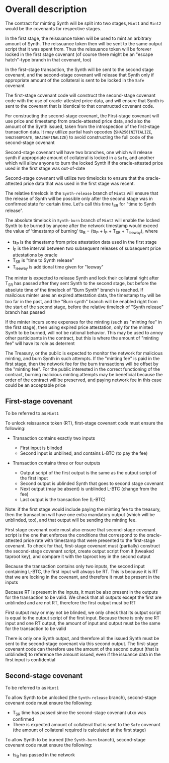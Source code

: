 # Overall description

The contract for minting Synth will be split into two stages, `Mint1` and `Mint2` would be
the covenants for respective stages.

In the first stage, the reissuance token will be used to mint an arbitrary amount of Synth.
The reissuance token then will be sent to the same output script that it was spent from.
Thus the reissuance token will be forever locked in the first stage covenant (of course
there might be an "escape hatch"-type branch in that covenant, too)

In the first-stage transaction, the Synth will be sent to the second stage covenant, and
the second-stage covenant will release that Synth only if appropriate amount of the
collateral is sent to be locked in the `Safe` covenant

The first-stage covenant code will construct the second-stage covenant code with the use
of oracle-attested price data, and will ensure that Synth is sent to the covenant that is
identical to that constructed covenant code.

For constructing the second-stage covenant, the First-stage covenant will use price
and timestamp from oracle-attested price data, and also the amount of the Synth issued,
taken from the introspection of the first-stage transaction data. It may utilize partial
hash opcodes (`SHA256INITIALIZE`, `SHA256UPDATE`, `SHA256FINALIZE`) to avoid constructing
the full code of the second-stage covenant

Second-stage covenant will have two branches, one which will release synth if appropriate
amount of collateral is locked in a `Safe`, and another which will allow anyone to burn the
locked Synth if the oracle-attested price used in the first stage was out-of-date

Second-stage covenant will utilize two timelocks to ensure that the oracle-attested price
data that was used in the first stage was recent.

The relative timelock in the `Synth-release` branch of `Mint2` will ensure that the release
of Synth will be possible only after the second stage was in confirmed state for certain time.
Let's call this time t<sub>SR</sub> for "time to Synth release".

The absolute timelock in `Synth-burn` branch of `Mint2` will enable the locked Synth to be burned
by anyone after the network timestamp would exceed the value of 'timestamp of burning'
ts<sub>B</sub> = (ts<sub>P</sub> + I<sub>P</sub> + T<sub>SR</sub> + T<sub>leeway</sub>), where

- ts<sub>P</sub> is the timestamp from price attestation data used in the first stage
- I<sub>P</sub> is the interval between two subsequent releases of subsequent price attestations by oracle
- T<sub>SR</sub> is "time to Synth release"
- T<sub>leeway</sub> is additional time given for "leeway"

The minter is expected to release Synth and lock their collateral right after T<sub>SR</sub> has passed
after they sent Synth to the second stage, but before the absolute time of the timelock of
"Burn Synth" branch is reached. If mailcious minter uses an expired attestation data, the
timestamp ts<sub>P</sub> will be too far in the past, and the "Burn synth" branch will be enabled right
from the start of the second stage, before the relative timelock of "Synth release" branch
has passed

If the minter incurs some expenses for the minting (such as "minting fee" in the first stage),
then using expired price attestation, only for the minted Synth to be burned, will not be rational
behavior. This may be used to annoy other participants in the contract, but this is where the
amount of "minting fee" will have its role as deterrent

The Treasury, or the public is expected to monitor the network for malicious minting, and burn
Synth in such attempts. If the "minting fee" is paid in the first stage, then the network fee
for the burn transactions will be offset by the "minting fee". For the public interested in the
correct functioning of the contract, burning malicious minting attempts may be beneficial because
the order of the contract will be preserved, and paying network fee in this case could be an
acceptable price

## First-stage covenant

To be referred to as `Mint1`

To unlock reissuance token (RT), first-stage covenant code must ensure the following:

- Transaction contains exactly two inputs
  * First input is blinded
  * Second input is unblined, and contains L-BTC (to pay the fee)

- Transaction contains three or four outputs
  * Output script of the first output is the same as the output script of the first input
  * Second output is ublinded Synth that goes to second stage covenant
  * Next output (may be absent) is unblinded L-BTC (change from the fee)
  * Last output is the transaction fee (L-BTC)

Note: if the first stage would include paying the minting fee to the treasury, then the transaction
will have one extra mandatory output (which will be unblinded, too), and that output will be sending
the minting fee.

First stage covenant code must also ensure that second-stage covenant script is the one
that enforces the conditions that correspond to the oracle-attested price rate with timestamp that
were presented to the first-stage covenant. To check for that, first-stage covenant must (partially)
construct the second-stage covenant script, create output script from it (tweaked taproot key),
and compare it with the taproot key in the second output

Because the transaction contains only two inputs, the second input containing L-BTC, the first input
will always be RT. This is because it is RT that we are locking in the covenant, and therefore
it must be present in the inputs

Because RT is present in the inputs, it must be also present in the outputs for the transaction
to be valid. We check that all outputs except the first are unblinded and are not RT, therefore
the first output must be RT

First output may or may not be blinded, we only check that its output script is equal to the output
script of the first input. Because there is only one RT input and one RT output, the amount of
input and output must be the same for the transaction to be valid

There is only one Synth output, and therefore all the issued Synth must be sent to the second-stage
covenant via this second output. The first-stage covenant code can therefore use the amount of
the second output (that is unblinded) to reference the amount issued, even if the issuance data
in the first input is confidential

## Second-stage covenant

To be referred to as `Mint1`

To allow Synth to be unlocked (the `Synth-release` branch), second-stage covenant code must ensure
the following:

- T<sub>SR</sub> time has passed since the second-stage covenant utxo was confirmed
- There is expected amount of collateral that is sent to the `Safe` covenant (the amount of collateral
required is calculated at the first stage)

To allow Synth to be burned (the `Synth-burn` branch), second-stage covenant code must ensure
the following:

- ts<sub>B</sub> has passed in the network
